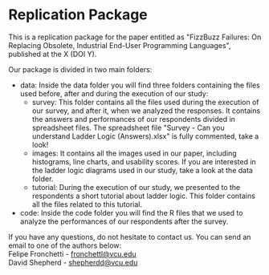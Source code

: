 # Replication Package

This is a replication package for the paper entitled as "FizzBuzz Failures: On Replacing Obsolete, Industrial End-User Programming Languages", published at the X (DOI Y).

Our package is divided in two main folders:
* data: Inside the data folder you will find three folders containing the files used before, after and during the execution of our study:
  * survey: This folder contains all the files used during the execution of our survey, and after it, when we analyzed the responses. It contains the answers and performances of our respondents divided in spreadsheet files. The spreadsheet file "Survey - Can you understand Ladder Logic (Answers).xlsx" is fully commented, take a look! 
  * images: It contains all the images used in our paper, including histograms, line charts, and usability scores. If you are interested in the ladder logic diagrams used in our study, take a look at the data folder.
  * tutorial: During the execution of our study, we presented to the respondents a short tutorial about ladder logic. This folder contains all the files related to this tutorial.
* code: Inside the code folder you will find the R files that we used to analyze the performances of our respondents after the survey.

If you have any questions, do not hesitate to contact us. You can send an email to one of the authors below: <br>
Felipe Fronchetti - fronchettl@vcu.edu <br>
David Shepherd - shepherdd@vcu.edu
